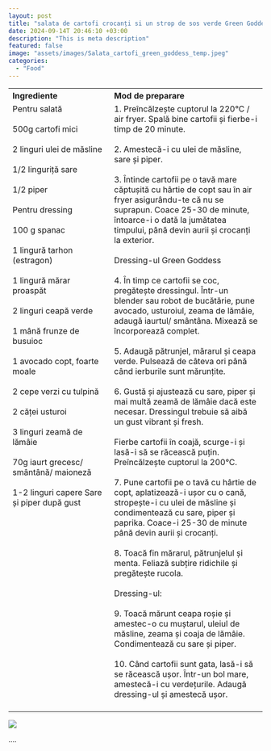 ```yaml
---
layout: post
title: "salata de cartofi crocanți si un strop de sos verde Green Goddess…"
date: 2024-09-14T 20:46:10 +03:00
description: "This is meta description"
featured: false
image: "assets/images/Salata_cartofi_green_goddess_temp.jpeg"
categories: 
  - "Food"
---
```


<table style="width: 100%; border-collapse: collapse;">
  <tr>
    <th style="text-align: left;width: 40%;vertical-align: top;">Ingrediente</th>
    <th style="text-align: left;width: 60%;vertical-align: top;">Mod de preparare</th>
  </tr>
  <tr>
    <td style="text-align: left;width: 40%;vertical-align: top;">
        Pentru salată<br><br>
        500g cartofi mici<br><br>
        2 linguri ulei de măsline<br><br>
        1/2 linguriță sare<br><br>
        1/2 piper<br><br>
        Pentru dressing<br><br>
        100 g spanac<br><br>
        1 lingură tarhon (estragon)<br><br>
        1 lingură mărar proaspăt<br><br>
        2 linguri ceapă verde<br><br>
        1 mână  frunze de busuioc<br><br>
        1 avocado copt, foarte moale<br><br>
        2 cepe verzi cu tulpină <br><br>
        2 căței usturoi<br><br>
        3 linguri zeamă de lămâie<br><br>
        70g iaurt grecesc/ smântână/ maioneză<br><br>
        1-2 linguri capere
        Sare și piper după gust<br><br>
    </td>
    <td style="text-align: left;width: 60%;vertical-align: top;">
      1. Preîncălzește cuptorul la 220°C / air fryer. Spală bine cartofii și fierbe-i timp de 20 minute.<br><br>
      2. Amestecă-i cu ulei de măsline, sare și piper.<br><br>
      3. Întinde cartofii pe o tavă mare căptușită cu hârtie de copt sau în air fryer asigurându-te că nu se suprapun. Coace 25-30 de minute, întoarce-i o dată la jumătatea timpului, până devin aurii și crocanți la exterior.<br><br>
      Dressing-ul Green Goddess <br><br>
      4. În timp ce cartofii se coc, pregătește dressingul. Într-un blender sau robot de bucătărie, pune avocado, usturoiul, zeama de lămâie, adaugă iaurtul/ smântâna. Mixează se încorporează complet.<br><br>
      5. Adaugă pătrunjel, mărarul și ceapa verde. Pulsează de câteva ori până când ierburile sunt mărunțite.<br><br>
      6. Gustă și ajustează cu sare, piper și mai multă zeamă de lămâie dacă este necesar. Dressingul trebuie să aibă un gust vibrant și fresh.<br><br>Fierbe cartofii în coajă, scurge-i și lasă-i să se răcească puțin. Preîncălzește cuptorul la 200°C. <br><br>
      7. Pune cartofii pe o tavă cu hârtie de copt, aplatizează-i ușor cu o cană, stropește-i cu ulei de măsline și condimentează cu sare, piper și paprika. Coace-i 25-30 de minute până devin aurii și crocanți.<br><br>
      8. Toacă fin mărarul, pătrunjelul și menta. Feliază subțire ridichile și pregătește rucola.<br><br>
      Dressing-ul: <br><br>
      9. Toacă mărunt ceapa roșie și amestec-o cu muștarul, uleiul de măsline, zeama și coaja de lămâie. Condimentează cu sare și piper.<br><br>
      10. Când cartofii sunt gata, lasă-i să se răcească ușor. Într-un bol mare, amestecă-i cu verdețurile. Adaugă dressing-ul și amestecă ușor.<br><br>
    </td>
  </tr>
</table>

![]({{site.baseurl}}/assets/images/post-img.jpg)

....
